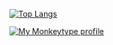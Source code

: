 [![Top Langs](https://github-readme-stats.vercel.app/api/top-langs/?username=ricfrst&theme=radical)](https://github.com/anuraghazra/github-readme-stats)

<a href="https://monkeytype.com/profile/rfurst">
    <img src="https://raw.githubusercontent.com/ricfrst/ricfrst/monkeytype-readme/monkeytype-readme-lb.svg" alt="My Monkeytype profile" />
</a>


   

